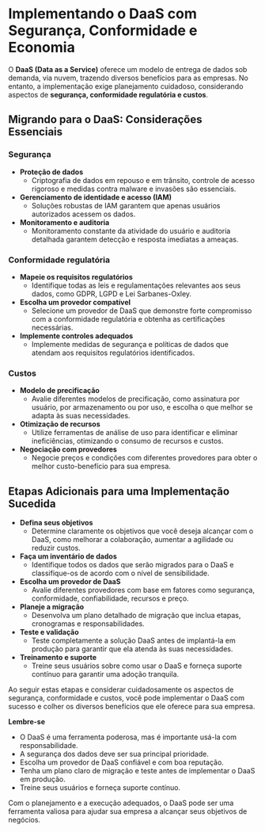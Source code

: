 # Implementando o DaaS com Segurança, Conformidade e Economia

O **DaaS (Data as a Service)** oferece um modelo de entrega de dados sob demanda, via nuvem, trazendo diversos benefícios para as empresas. No entanto, a implementação exige planejamento cuidadoso, considerando aspectos de **segurança, conformidade regulatória e custos**.

## **Migrando para o DaaS: Considerações Essenciais**

### **Segurança**

* **Proteção de dados** 
  * Criptografia de dados em repouso e em trânsito, controle de acesso rigoroso e medidas contra malware e invasões são essenciais.
* **Gerenciamento de identidade e acesso (IAM)** 
  * Soluções robustas de IAM garantem que apenas usuários autorizados acessem os dados.
* **Monitoramento e auditoria** 
  * Monitoramento constante da atividade do usuário e auditoria detalhada garantem detecção e resposta imediatas a ameaças.

### **Conformidade regulatória**

* **Mapeie os requisitos regulatórios** 
  * Identifique todas as leis e regulamentações relevantes aos seus dados, como GDPR, LGPD e Lei Sarbanes-Oxley.
* **Escolha um provedor compatível** 
  * Selecione um provedor de DaaS que demonstre forte compromisso com a conformidade regulatória e obtenha as certificações necessárias.
* **Implemente controles adequados** 
  * Implemente medidas de segurança e políticas de dados que atendam aos requisitos regulatórios identificados.

### **Custos**

* **Modelo de precificação** 
  * Avalie diferentes modelos de precificação, como assinatura por usuário, por armazenamento ou por uso, e escolha o que melhor se adapta às suas necessidades.
* **Otimização de recursos** 
  * Utilize ferramentas de análise de uso para identificar e eliminar ineficiências, otimizando o consumo de recursos e custos.
* **Negociação com provedores** 
  * Negocie preços e condições com diferentes provedores para obter o melhor custo-benefício para sua empresa.

## **Etapas Adicionais para uma Implementação Sucedida**

* **Defina seus objetivos** 
  * Determine claramente os objetivos que você deseja alcançar com o DaaS, como melhorar a colaboração, aumentar a agilidade ou reduzir custos.
* **Faça um inventário de dados** 
  * Identifique todos os dados que serão migrados para o DaaS e classifique-os de acordo com o nível de sensibilidade.
* **Escolha um provedor de DaaS** 
  * Avalie diferentes provedores com base em fatores como segurança, conformidade, confiabilidade, recursos e preço.
* **Planeje a migração** 
  * Desenvolva um plano detalhado de migração que inclua etapas, cronogramas e responsabilidades.
* **Teste e validação** 
  * Teste completamente a solução DaaS antes de implantá-la em produção para garantir que ela atenda às suas necessidades.
* **Treinamento e suporte** 
  * Treine seus usuários sobre como usar o DaaS e forneça suporte contínuo para garantir uma adoção tranquila.

Ao seguir estas etapas e considerar cuidadosamente os aspectos de segurança, conformidade e custos, você pode implementar o DaaS com sucesso e colher os diversos benefícios que ele oferece para sua empresa.

**Lembre-se**

* O DaaS é uma ferramenta poderosa, mas é importante usá-la com responsabilidade.
* A segurança dos dados deve ser sua principal prioridade.
* Escolha um provedor de DaaS confiável e com boa reputação.
* Tenha um plano claro de migração e teste antes de implementar o DaaS em produção.
* Treine seus usuários e forneça suporte contínuo.

Com o planejamento e a execução adequados, o DaaS pode ser uma ferramenta valiosa para ajudar sua empresa a alcançar seus objetivos de negócios.
